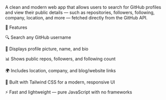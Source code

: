 A clean and modern web app that allows users to search for GitHub profiles and view their public details — such as repositories, followers, following, company, location, and more — fetched directly from the GitHub API.

🚀 Features

🔍 Search any GitHub username

👤 Displays profile picture, name, and bio

📊 Shows public repos, followers, and following count

🌍 Includes location, company, and blog/website links

💅 Built with Tailwind CSS for a modern, responsive UI

⚡ Fast and lightweight — pure JavaScript with no frameworks
